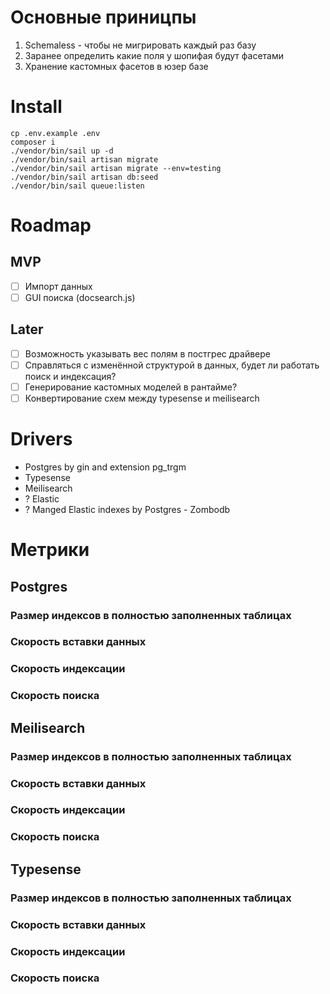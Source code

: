 # Основные приницпы
1. Schemaless - чтобы не мигрировать каждый раз базу
2. Заранее определить какие поля у шопифая будут фасетами
3. Хранение кастомных фасетов в юзер базе


# Install

```shell
cp .env.example .env
composer i
./vendor/bin/sail up -d
./vendor/bin/sail artisan migrate
./vendor/bin/sail artisan migrate --env=testing
./vendor/bin/sail artisan db:seed
./vendor/bin/sail queue:listen
```

# Roadmap
## MVP
* [ ] Импорт данных
* [ ] GUI поиска (docsearch.js)

## Later
* [ ] Возможность указывать вес полям в постгрес драйвере
* [ ] Справляться с изменённой структурой в данных, будет ли работать поиск и индексация?
* [ ] Генерирование кастомных моделей в рантайме?
* [ ] Конвертирование схем между typesense и meilisearch

# Drivers

* Postgres by gin and extension pg_trgm
* Typesense
* Meilisearch
* ? Elastic
* ? Manged Elastic indexes by Postgres - Zombodb

# Метрики

## Postgres
### Размер индексов в полностью заполненных таблицах

### Скорость вставки данных

### Скорость индексации

### Скорость поиска


## Meilisearch
### Размер индексов в полностью заполненных таблицах

### Скорость вставки данных

### Скорость индексации

### Скорость поиска


## Typesense
### Размер индексов в полностью заполненных таблицах

### Скорость вставки данных

### Скорость индексации

### Скорость поиска
